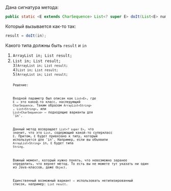 Дана сигнатура метода:
````java
public static <E extends CharSequence> List<? super E> doIt(List<E> nums)
```` 
Который вызывается как-то так:
````java
result = doIt(in);
````
Какого типа должны быть <code>result</code> и <code>in</code>

1) <code>ArrayList<String> in; List<CharSequence> result;</code>
2) <code>List<String> in; List<Object> result;</code>
3)<code>ArrayList<String> in; List result;</code>
4)<code>List<CharSequence> in; List<CharSequence> result;</code>
5)<code>ArrayList<Object> in; List<CharSequence> result;</code>

Решение:

Входной параметр был описан как <code>List\<E></code>, где <code>E</code> — это какой-то класс, наследующий <code>CharSequence</code>.
Таким образом <code>ArrayList\<String> </code>, <code>List\<String></code>, или <code>List\<CharSequence></code> — подходящие варианты для 'in'. 

Данный метод возвращает <code>List<? super E></code>, что значит, что это <code>List</code>, содержащий какой-то суперкласс <code>E</code>.
Притом, <code>E</code> будет привязано к типу, который используется для 'in'. 
Например, если вы объявили <code>ArrayList\<String></code> in, <code>E</code> будет типа <code>String</code>. 

Важный момент, который нужно понять, что невозможно заранее определить, что вернет метод. То есть вы не можете тут указать ни один из Java-классов, даже <code>Object</code>. 

Единственный возможный вариант — использовать нетипизированный список, например: <code>List result</code>.